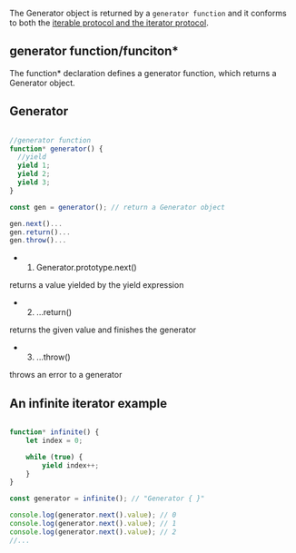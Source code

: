 The Generator object is returned by a `generator function` and it conforms to both the [iterable protocol and the iterator protocol](https://github.com/hoanFir/blogs/blob/master/ecmascript/iteration%20protocols.md).


## generator function/funciton*

The function* declaration defines a generator function, which returns a Generator object.


## Generator

```javascript

//generator function
function* generator() {
  //yield
  yield 1;
  yield 2;
  yield 3;
}

const gen = generator(); // return a Generator object

gen.next()...
gen.return()...
gen.throw()...

```

- 1. Generator.prototype.next()

returns a value yielded by the yield expression

- 2. ...return()

returns the given value and finishes the generator

- 3. ...throw()

throws an error to a generator


## An infinite iterator example

```javascript

function* infinite() {
    let index = 0;

    while (true) {
        yield index++;
    }
}

const generator = infinite(); // "Generator { }"

console.log(generator.next().value); // 0
console.log(generator.next().value); // 1
console.log(generator.next().value); // 2
//...

```
